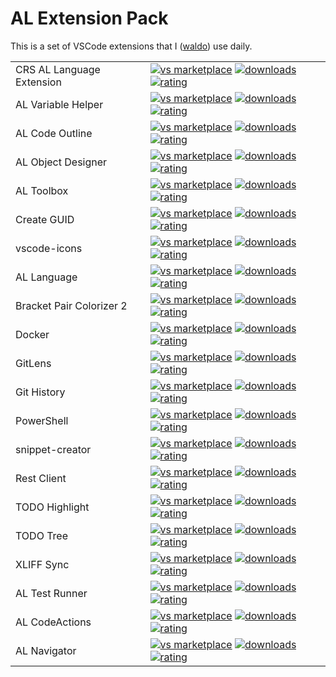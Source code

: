 # AL Extension Pack
This is a set of VSCode extensions that I ([waldo](http://www.waldo.be)) use daily.

|              |         |
|--------------|---------|
| CRS AL Language Extension | [![vs marketplace](https://img.shields.io/vscode-marketplace/v/waldo.crs-al-language-extension.svg?label=vs%20marketplace)](https://marketplace.visualstudio.com/items?itemName=waldo.crs-al-language-extension) [![downloads](https://img.shields.io/vscode-marketplace/d/waldo.crs-al-language-extension.svg)](https://marketplace.visualstudio.com/items?itemName=waldo.crs-al-language-extension) [![rating](https://img.shields.io/vscode-marketplace/r/waldo.crs-al-language-extension.svg)](https://marketplace.visualstudio.com/items?itemName=waldo.crs-al-language-extension) |
| AL Variable Helper        | [![vs marketplace](https://img.shields.io/vscode-marketplace/v/rasmus.al-var-helper.svg?label=vs%20marketplace)](https://marketplace.visualstudio.com/items?itemName=rasmus.al-var-helper) [![downloads](https://img.shields.io/vscode-marketplace/d/rasmus.al-var-helper.svg)](https://marketplace.visualstudio.com/items?itemName=rasmus.al-var-helper) [![rating](https://img.shields.io/vscode-marketplace/r/rasmus.al-var-helper.svg)](https://marketplace.visualstudio.com/items?itemName=rasmus.al-var-helper) |
| AL Code Outline           | [![vs marketplace](https://img.shields.io/vscode-marketplace/v/andrzejzwierzchowski.al-code-outline.svg?label=vs%20marketplace)](https://marketplace.visualstudio.com/items?itemName=andrzejzwierzchowski.al-code-outline) [![downloads](https://img.shields.io/vscode-marketplace/d/andrzejzwierzchowski.al-code-outline.svg)](https://marketplace.visualstudio.com/items?itemName=andrzejzwierzchowski.al-code-outline) [![rating](https://img.shields.io/vscode-marketplace/r/andrzejzwierzchowski.al-code-outline.svg)](https://marketplace.visualstudio.com/items?itemName=andrzejzwierzchowski.al-code-outline) |
| AL Object Designer        | [![vs marketplace](https://img.shields.io/vscode-marketplace/v/martonsagi.al-object-designer.svg?label=vs%20marketplace)](https://marketplace.visualstudio.com/items?itemName=martonsagi.al-object-designer) [![downloads](https://img.shields.io/vscode-marketplace/d/martonsagi.al-object-designer.svg)](https://marketplace.visualstudio.com/items?itemName=martonsagi.al-object-designer) [![rating](https://img.shields.io/vscode-marketplace/r/martonsagi.al-object-designer.svg)](https://marketplace.visualstudio.com/items?itemName=martonsagi.al-object-designer) |
| AL Toolbox                | [![vs marketplace](https://img.shields.io/vscode-marketplace/v/bartpermentier.al-toolbox.svg?label=vs%20marketplace)](https://marketplace.visualstudio.com/items?itemName=bartpermentier.al-toolbox) [![downloads](https://img.shields.io/vscode-marketplace/d/bartpermentier.al-toolbox.svg)](https://marketplace.visualstudio.com/items?itemName=bartpermentier.al-toolbox) [![rating](https://img.shields.io/vscode-marketplace/r/bartpermentier.al-toolbox.svg)](https://marketplace.visualstudio.com/items?itemName=bartpermentier.al-toolbox.al) |
| Create GUID               | [![vs marketplace](https://img.shields.io/vscode-marketplace/v/nwallace.createguid.svg?label=vs%20marketplace)](https://marketplace.visualstudio.com/items?itemName=nwallace.createguid) [![downloads](https://img.shields.io/vscode-marketplace/d/nwallace.createguid.svg)](https://marketplace.visualstudio.com/items?itemName=nwallace.createguid) [![rating](https://img.shields.io/vscode-marketplace/r/nwallace.createguid.svg)](https://marketplace.visualstudio.com/items?itemName=nwallace.createguid) |
| vscode-icons              | [![vs marketplace](https://img.shields.io/vscode-marketplace/v/vscode-icons-team.vscode-icons.svg?label=vs%20marketplace)](https://marketplace.visualstudio.com/items?itemName=vscode-icons-team.vscode-icons) [![downloads](https://img.shields.io/vscode-marketplace/d/vscode-icons-team.vscode-icons.svg)](https://marketplace.visualstudio.com/items?itemName=vscode-icons-team.vscode-icons) [![rating](https://img.shields.io/vscode-marketplace/r/vscode-icons-team.vscode-icons.svg)](https://marketplace.visualstudio.com/items?itemName=vscode-icons-team.vscode-icons) |
| AL Language               | [![vs marketplace](https://img.shields.io/vscode-marketplace/v/ms-dynamics-smb.al.svg?label=vs%20marketplace)](https://marketplace.visualstudio.com/items?itemName=ms-dynamics-smb.al) [![downloads](https://img.shields.io/vscode-marketplace/d/ms-dynamics-smb.al.svg)](https://marketplace.visualstudio.com/items?itemName=ms-dynamics-smb.al) [![rating](https://img.shields.io/vscode-marketplace/r/ms-dynamics-smb.al.svg)](https://marketplace.visualstudio.com/items?itemName=ms-dynamics-smb.al) |
| Bracket Pair Colorizer 2   | [![vs marketplace](https://img.shields.io/vscode-marketplace/v/CoenraadS.bracket-pair-colorizer-2.svg?label=vs%20marketplace)](https://marketplace.visualstudio.com/items?itemName=CoenraadS.bracket-pair-colorizer-2) [![downloads](https://img.shields.io/vscode-marketplace/d/CoenraadS.bracket-pair-colorizer-2.svg)](https://marketplace.visualstudio.com/items?itemName=CoenraadS.bracket-pair-colorizer-2) [![rating](https://img.shields.io/vscode-marketplace/r/CoenraadS.bracket-pair-colorizer-2.svg)](https://marketplace.visualstudio.com/items?itemName=CoenraadS.bracket-pair-colorizer-2) |
| Docker                    | [![vs marketplace](https://img.shields.io/vscode-marketplace/v/ms-azuretools.vscode-docker.svg?label=vs%20marketplace)](https://marketplace.visualstudio.com/items?itemName=ms-azuretools.vscode-docker) [![downloads](https://img.shields.io/vscode-marketplace/d/ms-azuretools.vscode-docker.svg)](https://marketplace.visualstudio.com/items?itemName=ms-azuretools.vscode-docker) [![rating](https://img.shields.io/vscode-marketplace/r/ms-azuretools.vscode-docker.svg)](https://marketplace.visualstudio.com/items?itemName=ms-azuretools.vscode-docker) |
| GitLens                   | [![vs marketplace](https://img.shields.io/vscode-marketplace/v/eamodio.gitlens.svg?label=vs%20marketplace)](https://marketplace.visualstudio.com/items?itemName=eamodio.gitlens) [![downloads](https://img.shields.io/vscode-marketplace/d/eamodio.gitlens.svg)](https://marketplace.visualstudio.com/items?itemName=eamodio.gitlens) [![rating](https://img.shields.io/vscode-marketplace/r/eamodio.gitlens.svg)](https://marketplace.visualstudio.com/items?itemName=eamodio.gitlens) |
| Git History               | [![vs marketplace](https://img.shields.io/vscode-marketplace/v/donjayamanne.githistory.svg?label=vs%20marketplace)](https://marketplace.visualstudio.com/items?itemName=donjayamanne.githistory) [![downloads](https://img.shields.io/vscode-marketplace/d/donjayamanne.githistory.svg)](https://marketplace.visualstudio.com/items?itemName=donjayamanne.githistory) [![rating](https://img.shields.io/vscode-marketplace/r/donjayamanne.githistory.svg)](https://marketplace.visualstudio.com/items?itemName=donjayamanne.githistory) |
| PowerShell                | [![vs marketplace](https://img.shields.io/vscode-marketplace/v/ms-vscode.powershell.svg?label=vs%20marketplace)](https://marketplace.visualstudio.com/items?itemName=ms-vscode.powershell) [![downloads](https://img.shields.io/vscode-marketplace/d/ms-vscode.powershell.svg)](https://marketplace.visualstudio.com/items?itemName=ms-vscode.powershell) [![rating](https://img.shields.io/vscode-marketplace/r/ms-vscode.powershell.svg)](https://marketplace.visualstudio.com/items?itemName=ms-vscode.powershell) |
| snippet-creator           | [![vs marketplace](https://img.shields.io/vscode-marketplace/v/nikitakunevich.snippet-creator.svg?label=vs%20marketplace)](https://marketplace.visualstudio.com/items?itemName=nikitakunevich.snippet-creator) [![downloads](https://img.shields.io/vscode-marketplace/d/nikitakunevich.snippet-creator.svg)](https://marketplace.visualstudio.com/items?itemName=nikitakunevich.snippet-creator) [![rating](https://img.shields.io/vscode-marketplace/r/nikitakunevich.snippet-creator.svg)](https://marketplace.visualstudio.com/items?itemName=nikitakunevich.snippet-creator) |
| Rest Client               | [![vs marketplace](https://img.shields.io/vscode-marketplace/v/humao.rest-client.svg?label=vs%20marketplace)](https://marketplace.visualstudio.com/items?itemName=humao.rest-client) [![downloads](https://img.shields.io/vscode-marketplace/d/humao.rest-client.svg)](https://marketplace.visualstudio.com/items?itemName=humao.rest-client) [![rating](https://img.shields.io/vscode-marketplace/r/humao.rest-client.svg)](https://marketplace.visualstudio.com/items?itemName=humao.rest-client) |
| TODO Highlight            | [![vs marketplace](https://img.shields.io/vscode-marketplace/v/wayou.vscode-todo-highlight.svg?label=vs%20marketplace)](https://marketplace.visualstudio.com/items?itemName=wayou.vscode-todo-highlight) [![downloads](https://img.shields.io/vscode-marketplace/d/wayou.vscode-todo-highlight.svg)](https://marketplace.visualstudio.com/items?itemName=wayou.vscode-todo-highlight) [![rating](https://img.shields.io/vscode-marketplace/r/wayou.vscode-todo-highlight.svg)](https://marketplace.visualstudio.com/items?itemName=wayou.vscode-todo-highlight) |
| TODO Tree                 | [![vs marketplace](https://img.shields.io/vscode-marketplace/v/Gruntfuggly.todo-tree.svg?label=vs%20marketplace)](https://marketplace.visualstudio.com/items?itemName=Gruntfuggly.todo-tree) [![downloads](https://img.shields.io/vscode-marketplace/d/Gruntfuggly.todo-tree.svg)](https://marketplace.visualstudio.com/items?itemName=Gruntfuggly.todo-tree) [![rating](https://img.shields.io/vscode-marketplace/r/Gruntfuggly.todo-tree.svg)](https://marketplace.visualstudio.com/items?itemName=Gruntfuggly.todo-tree) |
| XLIFF Sync                | [![vs marketplace](https://img.shields.io/vscode-marketplace/v/rvanbekkum.xliff-sync.svg?label=vs%20marketplace)](https://marketplace.visualstudio.com/items?itemName=rvanbekkum.xliff-sync) [![downloads](https://img.shields.io/vscode-marketplace/d/rvanbekkum.xliff-sync.svg)](https://marketplace.visualstudio.com/items?itemName=rvanbekkum.xliff-sync) [![rating](https://img.shields.io/vscode-marketplace/r/rvanbekkum.xliff-sync.svg)](https://marketplace.visualstudio.com/items?itemName=rvanbekkum.xliff-sync) |
| AL Test Runner            | [![vs marketplace](https://img.shields.io/vscode-marketplace/v/jamespearson.al-test-runner?label=vs%20marketplace)](https://marketplace.visualstudio.com/items?itemName=jamespearson.al-test-runner) [![downloads](https://img.shields.io/vscode-marketplace/d/jamespearson.al-test-runner)](https://marketplace.visualstudio.com/items?itemName=jamespearson.al-test-runner) [![rating](https://img.shields.io/vscode-marketplace/r/jamespearson.al-test-runner)](https://marketplace.visualstudio.com/items?itemName=jamespearson.al-test-runner) |
| AL CodeActions            | [![vs marketplace](https://img.shields.io/vscode-marketplace/v/davidfeldhoff.al-codeactions?label=vs%20marketplace)](https://marketplace.visualstudio.com/items?itemName=davidfeldhoff.al-codeactions) [![downloads](https://img.shields.io/vscode-marketplace/d/davidfeldhoff.al-codeactions)](https://marketplace.visualstudio.com/items?itemName=davidfeldhoff.al-codeactions) [![rating](https://img.shields.io/vscode-marketplace/r/davidfeldhoff.al-codeactions)](https://marketplace.visualstudio.com/items?itemName=davidfeldhoff.al-codeactions) |
| AL Navigator              | [![vs marketplace](https://img.shields.io/vscode-marketplace/v/wbrakowski.al-navigator?label=vs%20marketplace)](https://marketplace.visualstudio.com/items?itemName=wbrakowski.al-navigator) [![downloads](https://img.shields.io/vscode-marketplace/d/wbrakowski.al-navigator)](https://marketplace.visualstudio.com/items?itemName=wbrakowski.al-navigator) [![rating](https://img.shields.io/vscode-marketplace/r/wbrakowski.al-navigator)](https://marketplace.visualstudio.com/items?itemName=wbrakowski.al-navigator) |
